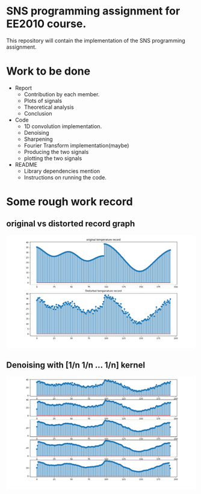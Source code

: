 # SNS programming assignment for EE2010 course.
This repository will contain the implementation of the SNS programming assignment.

# Work to be done
* Report
    * Contribution by each member.
    * Plots of signals
    * Theoretical analysis
    * Conclusion
* Code
    * 1D convolution implementation.
    * Denoising
    * Sharpening
    * Fourier Transform implementation(maybe)
    * Producing the two signals
    * plotting the two signals
* README
    * Library dependencies mention
    * Instructions on running the code. 

# Some rough work record
## original vs distorted record graph 
![Original vs Distorted](OriginalVsDistorted.png)

## Denoising with [1/n 1/n ... 1/n] kernel
![denoising](denoising.png)
